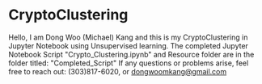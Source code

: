 # CryptoClustering
Hello, I am Dong Woo (Michael) Kang and this is my CryptoClustering in Jupyter Notebook using Unsupervised learning. 
The completed Jupyter Notebook Script "Crypto_Clustering.ipynb" and Resource folder are in the folder titled: "Completed_Script"
If any questions or problems arise, feel free to reach out: (303)817-6020, or dongwoomkang@gmail.com
